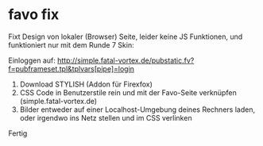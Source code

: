 # favo fix

Fixt Design von lokaler (Browser) Seite, leider keine JS Funktionen, und funktioniert nur mit dem Runde 7 Skin:

Einloggen auf: http://simple.fatal-vortex.de/pubstatic.fv?f=pubframeset.tpl&tplvars[pipe]=login

1. Download STYLISH (Addon für Firexfox)
2. CSS Code in Benutzerstile rein und mit der Favo-Seite verknüpfen (simple.fatal-vortex.de)
3. Bilder entweder auf einer Localhost-Umgebung deines Rechners laden, oder irgendwo ins Netz stellen und im CSS verlinken

Fertig
